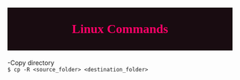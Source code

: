 <h1 style='font-family: verdana; color:#ff0066; background-color:#190c11; text-align: center'>
<br><b>Linux Commands</b><br><br>
</h1>

-Copy directory<br>
`$ cp -R <source_folder> <destination_folder>`
